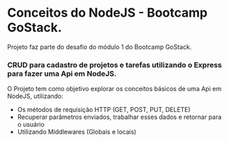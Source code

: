 # Conceitos do NodeJS - Bootcamp GoStack.
Projeto faz parte do desafio do módulo 1 do Bootcamp GoStack.

### CRUD para cadastro de projetos e tarefas utilizando o Express para fazer uma Api em NodeJS.

O Projeto tem como objetivo explorar os conceitos básicos de uma Api em NodeJS, utilizando: 
- Os métodos de requisição HTTP (GET, POST, PUT, DELETE)
- Recuperar parâmetros enviados, trabalhar esses dados e retornar para o usuário
- Utilizando Middlewares (Globais e locais)

